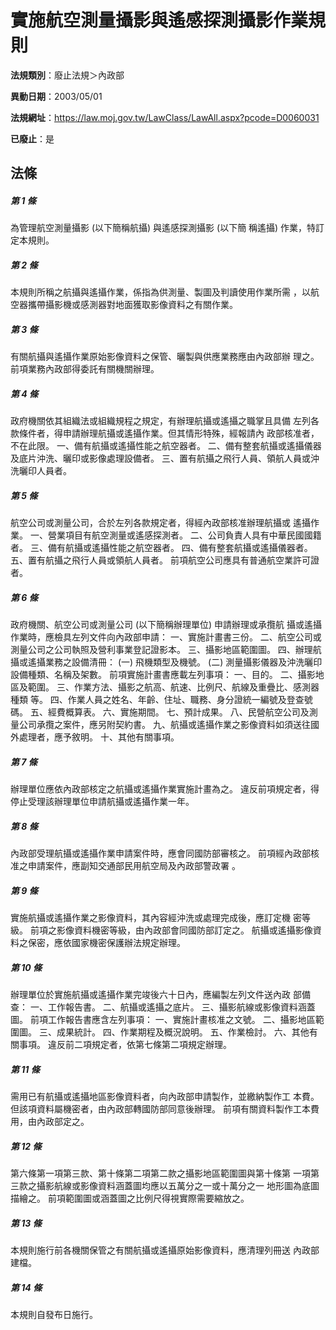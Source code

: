 # 實施航空測量攝影與遙感探測攝影作業規則

**法規類別**：廢止法規＞內政部

**異動日期**：2003/05/01  

**法規網址**：https://law.moj.gov.tw/LawClass/LawAll.aspx?pcode=D0060031

**已廢止**：是



## 法條
##### 第 1 條
為管理航空測量攝影 (以下簡稱航攝) 與遙感探測攝影 (以下簡
稱遙攝) 作業，特訂定本規則。

##### 第 2 條
本規則所稱之航攝與遙攝作業，係指為供測量、製圖及判讀使用作業所需
，以航空器攜帶攝影機或感測器對地面獲取影像資料之有關作業。

##### 第 3 條
有關航攝與遙攝作業原始影像資料之保管、曬製與供應業務應由內政部辦
理之。
前項業務內政部得委託有關機關辦理。

##### 第 4 條
政府機關依其組織法或組織規程之規定，有辦理航攝或遙攝之職掌且具備
左列各款條件者，得申請辦理航攝或遙攝作業。但其情形特殊，經報請內
政部核准者，不在此限。
一、備有航攝或遙攝性能之航空器者。
二、備有整套航攝或遙攝儀器及底片沖洗、曬印或影像處理設備者。
三、置有航攝之飛行人員、領航人員或沖洗曬印人員者。


##### 第 5 條
航空公司或測量公司，合於左列各款規定者，得經內政部核准辦理航攝或
遙攝作業。
一、營業項目有航空測量或遙感探測者。
二、公司負責人具有中華民國國籍者。
三、備有航攝或遙攝性能之航空器者。
四、備有整套航攝或遙攝儀器者。
五、置有航攝之飛行人員或領航人員者。
前項航空公司應具有普通航空業許可證者。


##### 第 6 條
政府機關、航空公司或測量公司 (以下簡稱辦理單位) 申請辦理或承攬航
攝或遙攝作業時，應檢具左列文件向內政部申請：
一、實施計畫書三份。
二、航空公司或測量公司之公司執照及營利事業登記證影本。
三、攝影地區範圍圖。
四、辦理航攝或遙攝業務之設備清冊：
 (一) 飛機類型及機號。
 (二) 測量攝影儀器及沖洗曬印設備種類、名稱及架數。
前項實施計畫書應載左列事項：
一、目的。
二、攝影地區及範圍。
三、作業方法、攝影之航高、航速、比例尺、航線及重疊比、感測器種類
    等。
四、作業人員之姓名、年齡、住址、職務、身分證統一編號及登查號碼。
五、經費概算表。
六、實施期間。
七、預計成果。
八、民營航空公司及測量公司承攬之案件，應另附契約書。
九、航攝或遙攝作業之影像資料如須送往國外處理者，應予敘明。
十、其他有關事項。

##### 第 7 條
辦理單位應依內政部核定之航攝或遙攝作業實施計畫為之。
違反前項規定者，得停止受理該辦理單位申請航攝或遙攝作業一年。

##### 第 8 條
內政部受理航攝或遙攝作業申請案件時，應會同國防部審核之。
前項經內政部核准之申請案件，應副知交通部民用航空局及內政部警政署
。

##### 第 9 條
實施航攝或遙攝作業之影像資料，其內容經沖洗或處理完成後，應訂定機
密等級。
前項之影像資料機密等級，由內政部會同國防部訂定之。
航攝或遙攝影像資料之保密，應依國家機密保護辦法規定辦理。

##### 第 10 條
辦理單位於實施航攝或遙攝作業完竣後六十日內，應編製左列文件送內政
部備查：
一、工作報告書。
二、航攝或遙攝之底片。
三、攝影航線或影像資料涵蓋圖。
前項工作報告書應含左列事項：
一、實施計畫核准之文號。
二、攝影地區範圍圖。
三、成果統計。
四、作業期程及概況說明。
五、作業檢討。
六、其他有關事項。
違反前二項規定者，依第七條第二項規定辦理。


##### 第 11 條
需用已有航攝或遙攝地區影像資料者，向內政部申請製作，並繳納製作工
本費。但該項資料屬機密者，由內政部轉國防部同意後辦理。
前項有關資料製作工本費用，由內政部定之。

##### 第 12 條
第六條第一項第三款、第十條第二項第二款之攝影地區範圍圖與第十條第
一項第三款之攝影航線或影像資料涵蓋圖均應以五萬分之一或十萬分之一
地形圖為底圖描繪之。
前項範圍圖或涵蓋圖之比例尺得視實際需要縮放之。

##### 第 13 條
本規則施行前各機關保管之有關航攝或遙攝原始影像資料，應清理列冊送
內政部建檔。

##### 第 14 條
本規則自發布日施行。


